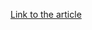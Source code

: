 [Link to the article](https://securityaffairs.com/174735/cyber-crime/fbi-north-korea-responsible-bybit-hack.html)
